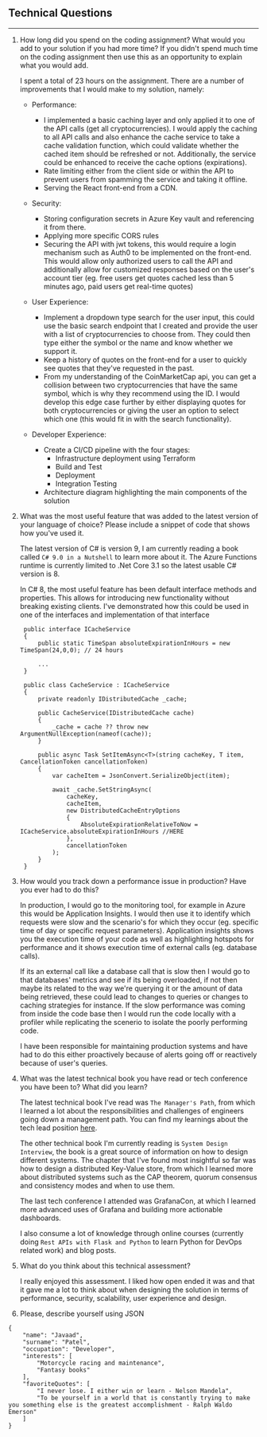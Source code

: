 ## Technical Questions

---

1. How long did you spend on the coding assignment? What would you add to your solution if you had more time? If you didn't spend much time on the coding assignment then use this as an opportunity to explain what you would add.

   I spent a total of 23 hours on the assignment. There are a number of improvements that I would make to my solution, namely:

   - Performance:

     - I implemented a basic caching layer and only applied it to one of the API calls (get all cryptocurrencies). I would apply the caching to all API calls and also enhance the cache service to take a cache validation function, which could validate whether the cached item should be refreshed or not. Additionally, the service could be enhanced to receive the cache options (expirations).
     - Rate limiting either from the client side or within the API to prevent users from spamming the service and taking it offline.
     - Serving the React front-end from a CDN.

   - Security:

     - Storing configuration secrets in Azure Key vault and referencing it from there.
     - Applying more specific CORS rules
     - Securing the API with jwt tokens, this would require a login mechanism such as Auth0 to be implemented on the front-end. This would allow only authorized users to call the API and additionally allow for customized responses based on the user's account tier (eg. free users get quotes cached less than 5 minutes ago, paid users get real-time quotes)

   - User Experience:

     - Implement a dropdown type search for the user input, this could use the basic search endpoint that I created and provide the user with a list of cryptocurrencies to choose from. They could then type either the symbol or the name and know whether we support it.
     - Keep a history of quotes on the front-end for a user to quickly see quotes that they've requested in the past.
     - From my understanding of the CoinMarketCap api, you can get a collision between two cryptocurrencies that have the same symbol, which is why they recommend using the ID. I would develop this edge case further by either displaying quotes for both cryptocurrencies or giving the user an option to select which one (this would fit in with the search functionality).

   - Developer Experience:
     - Create a CI/CD pipeline with the four stages:
       - Infrastructure deployment using Terraform
       - Build and Test
       - Deployment
       - Integration Testing
     - Architecture diagram highlighting the main components of the solution

2. What was the most useful feature that was added to the latest version of your language of choice? Please include a snippet of code that shows how you've used it.

   The latest version of C# is version 9, I am currently reading a book called `C# 9.0 in a Nutshell` to learn more about it. The Azure Functions runtime is currently limited to .Net Core 3.1 so the latest usable C# version is 8.

   In C# 8, the most useful feature has been default interface methods and properties. This allows for introducing new functionality without breaking existing clients. I've demonstrated how this could be used in one of the interfaces and implementation of that interface

   ```
    public interface ICacheService
    {
        public static TimeSpan absoluteExpirationInHours = new TimeSpan(24,0,0); // 24 hours

        ...
    }

   ```

   ```
    public class CacheService : ICacheService
    {
        private readonly IDistributedCache _cache;

        public CacheService(IDistributedCache cache)
        {
            _cache = cache ?? throw new ArgumentNullException(nameof(cache));
        }

        public async Task SetItemAsync<T>(string cacheKey, T item, CancellationToken cancellationToken)
        {
            var cacheItem = JsonConvert.SerializeObject(item);

            await _cache.SetStringAsync(
                cacheKey,
                cacheItem,
                new DistributedCacheEntryOptions
                {
                    AbsoluteExpirationRelativeToNow = ICacheService.absoluteExpirationInHours //HERE
                },
                cancellationToken
            );
        }
    }
   ```

3. How would you track down a performance issue in production? Have you ever had to do this?

   In production, I would go to the monitoring tool, for example in Azure this would be Application Insights. I would then use it to identify which requests were slow and the scenario's for which they occur (eg. specific time of day or specific request parameters). Application insights shows you the execution time of your code as well as highlighting hotspots for performance and it shows execution time of external calls (eg. database calls).

   If its an external call like a database call that is slow then I would go to that databases' metrics and see if its being overloaded, if not then maybe its related to the way we're querying it or the amount of data being retrieved, these could lead to changes to queries or changes to caching strategies for instance. If the slow performance was coming from inside the code base then I would run the code locally with a profiler while replicating the scenerio to isolate the poorly performing code.

   I have been responsible for maintaining production systems and have had to do this either proactively because of alerts going off or reactively because of user's queries.

4. What was the latest technical book you have read or tech conference you have been to? What did you learn?

   The latest technical book I've read was `The Manager's Path`, from which I learned a lot about the responsibilities and challenges of engineers going down a management path. You can find my learnings about the tech lead position [here](https://javaadpatel.com/what-is-a-tech-lead/).

   The other technical book I'm currently reading is `System Design Interview`, the book is a great source of information on how to design different systems. The chapter that I've found most insightful so far was how to design a distributed Key-Value store, from which I learned more about distributed systems such as the CAP theorem, quorum consensus and consistency modes and when to use them.

   The last tech conference I attended was GrafanaCon, at which I learned more advanced uses of Grafana and building more actionable dashboards.

   I also consume a lot of knowledge through online courses (currently doing `Rest APIs with Flask and Python` to learn Python for DevOps related work) and blog posts.

5. What do you think about this technical assessment?

   I really enjoyed this assessment. I liked how open ended it was and that it gave me a lot to think about when designing the solution in terms of performance, security, scalability, user experience and design.

6. Please, describe yourself using JSON

```
{
    "name": "Javaad",
    "surname": "Patel",
    "occupation": "Developer",
    "interests": [
        "Motorcycle racing and maintenance",
        "Fantasy books"
    ],
    "favoriteQuotes": [
        "I never lose. I either win or learn - Nelson Mandela",
        "To be yourself in a world that is constantly trying to make you something else is the greatest accomplishment - Ralph Waldo Emerson"
    ]
}
```
